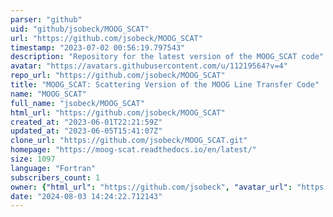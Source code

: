 ```yaml
---
parser: "github"
uid: "github/jsobeck/MOOG_SCAT"
url: "https://github.com/jsobeck/MOOG_SCAT"
timestamp: "2023-07-02 00:56:19.797543"
description: "Repository for the latest version of the MOOG_SCAT code"
avatar: "https://avatars.githubusercontent.com/u/11219564?v=4"
repo_url: "https://github.com/jsobeck/MOOG_SCAT"
title: "MOOG_SCAT: Scattering Version of the MOOG Line Transfer Code"
name: "MOOG_SCAT"
full_name: "jsobeck/MOOG_SCAT"
html_url: "https://github.com/jsobeck/MOOG_SCAT"
created_at: "2023-06-01T22:21:59Z"
updated_at: "2023-06-05T15:41:07Z"
clone_url: "https://github.com/jsobeck/MOOG_SCAT.git"
homepage: "https://moog-scat.readthedocs.io/en/latest/"
size: 1097
language: "Fortran"
subscribers_count: 1
owner: {"html_url": "https://github.com/jsobeck", "avatar_url": "https://avatars.githubusercontent.com/u/11219564?v=4", "login": "jsobeck", "type": "User"}
date: "2024-08-03 14:24:22.712143"
---
```

